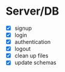 # Server/DB

- [x] signup
- [x] login
- [x] authentication
- [x] logout
- [x] clean up files
- [x] update schemas
